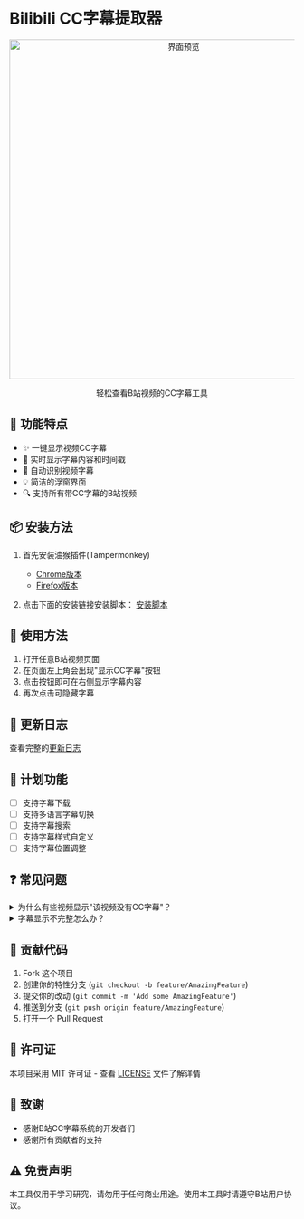 # Bilibili CC字幕提取器

<div align="center">
    <img src="docs/images/screenshot.png" alt="界面预览" width="600"/>
    <p>轻松查看B站视频的CC字幕工具</p>
</div>

## 🚀 功能特点

- ✨ 一键显示视频CC字幕
- 📝 实时显示字幕内容和时间戳
- 🎯 自动识别视频字幕
- 💡 简洁的浮窗界面
- 🔍 支持所有带CC字幕的B站视频

## 📦 安装方法

1. 首先安装油猴插件(Tampermonkey)
   - [Chrome版本](https://chrome.google.com/webstore/detail/tampermonkey/dhdgffkkebhmkfjojejmpbldmpobfkfo)
   - [Firefox版本](https://addons.mozilla.org/en-US/firefox/addon/tampermonkey/)

2. 点击下面的安装链接安装脚本：
   [安装脚本](你的脚本链接)

## 📖 使用方法

1. 打开任意B站视频页面
2. 在页面左上角会出现"显示CC字幕"按钮
3. 点击按钮即可在右侧显示字幕内容
4. 再次点击可隐藏字幕

## 🔄 更新日志

查看完整的[更新日志](docs/CHANGELOG.md)

## 🎯 计划功能

- [ ] 支持字幕下载
- [ ] 支持多语言字幕切换
- [ ] 支持字幕搜索
- [ ] 支持字幕样式自定义
- [ ] 支持字幕位置调整

## ❓ 常见问题

<details>
<summary>为什么有些视频显示"该视频没有CC字幕"？</summary>
只有UP主上传了CC字幕或开启了自动字幕的视频才能提取字幕。
</details>

<details>
<summary>字幕显示不完整怎么办？</summary>
可以拖动右侧字幕窗口滚动条查看完整内容。
</details>

## 🤝 贡献代码

1. Fork 这个项目
2. 创建你的特性分支 (`git checkout -b feature/AmazingFeature`)
3. 提交你的改动 (`git commit -m 'Add some AmazingFeature'`)
4. 推送到分支 (`git push origin feature/AmazingFeature`)
5. 打开一个 Pull Request

## 📄 许可证

本项目采用 MIT 许可证 - 查看 [LICENSE](LICENSE) 文件了解详情

## 🙏 致谢

- 感谢B站CC字幕系统的开发者们
- 感谢所有贡献者的支持

## ⚠️ 免责声明

本工具仅用于学习研究，请勿用于任何商业用途。使用本工具时请遵守B站用户协议。 